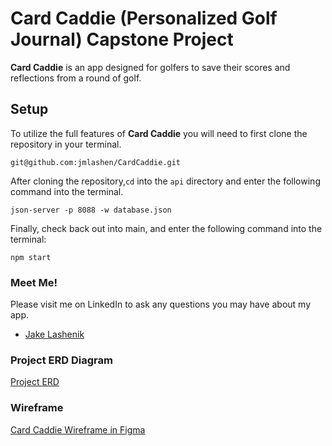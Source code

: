 # Card Caddie (Personalized Golf Journal) Capstone Project

**Card Caddie** is an app designed for golfers to save their scores and reflections from a round of golf. 

## Setup

To utilize the full features of **Card Caddie** you will need to first clone the repository in your terminal.

   `git@github.com:jmlashen/CardCaddie.git`

After cloning the repository,`cd` into the `api` directory and enter the following command into the terminal.

   `json-server -p 8088 -w database.json`

 Finally, check back out into main, and enter the following command into the terminal:

   `npm start`  

### Meet Me!

Please visit me on LinkedIn to ask any questions you may have about my app.

 - [Jake Lashenik](https://www.linkedin.com/in/jake-lashenik/)

### Project ERD Diagram

[Project ERD](https://dbdiagram.io/d/61683e14940c4c4eec95c53a)


### Wireframe

[Card Caddie Wireframe in Figma](https://www.figma.com/file/bSRLihpiWx5IbP0kPT9NlH/Card-Caddie?node-id=0%3A1)

